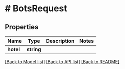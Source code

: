 # # BotsRequest

## Properties

Name | Type | Description | Notes
------------ | ------------- | ------------- | -------------
**hotel** | **string** |  |

[[Back to Model list]](../../README.md#models) [[Back to API list]](../../README.md#endpoints) [[Back to README]](../../README.md)

